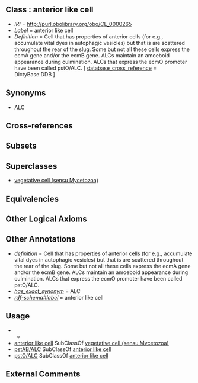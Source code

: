 
## Class : anterior like cell

 * *IRI* = http://purl.obolibrary.org/obo/CL_0000265
 * *Label* = anterior like cell
 * *Definition* = Cell that has properties of anterior cells (for e.g., accumulate vital dyes in autophagic vesicles) but that is are scattered throughout the rear of the slug. Some but not all these cells express the ecmA gene and/or the ecmB gene. ALCs maintain an amoeboid appearance during culmination. ALCs that express the ecmO promoter have been called pstO/ALC. [ [database_cross_reference](../../ef/oboInOwl#hasDbXref.md) = DictyBase:DDB ]

## Synonyms

 * ALC

## Cross-references


## Subsets


## Superclasses

 * [vegetative cell (sensu Mycetozoa)](../../CL/63/CL_0000263.md)

## Equivalencies


## Other Logical Axioms


## Other Annotations

 * *[definition](../../IAO/15/IAO_0000115.md)* = Cell that has properties of anterior cells (for e.g., accumulate vital dyes in autophagic vesicles) but that is are scattered throughout the rear of the slug. Some but not all these cells express the ecmA gene and/or the ecmB gene. ALCs maintain an amoeboid appearance during culmination. ALCs that express the ecmO promoter have been called pstO/ALC.
 * *[has_exact_synonym](../../ym/oboInOwl#hasExactSynonym.md)* = ALC
 * *[rdf-schema#label](../../el/rdf-schema#label.md)* = anterior like cell

## Usage

 * -
 * [anterior like cell](../../CL/65/CL_0000265.md) SubClassOf [vegetative cell (sensu Mycetozoa)](../../CL/63/CL_0000263.md)
 * [pstAB/ALC](../../CL/81/CL_0000281.md) SubClassOf [anterior like cell](../../CL/65/CL_0000265.md)
 * [pstO/ALC](../../CL/83/CL_0000283.md) SubClassOf [anterior like cell](../../CL/65/CL_0000265.md)

## External Comments

